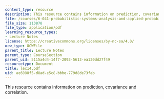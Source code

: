 ```yaml
---
content_type: resource
description: This resource contains information on prediction, covariance and correlation.
file: /courses/6-041-probabilistic-systems-analysis-and-applied-probability-spring-2006/ae6088f5d8ade5c8bbbe779d8de73fab_lec14.pdf
file_size: 113878
file_type: application/pdf
learning_resource_types:
- Lecture Notes
license: https://creativecommons.org/licenses/by-nc-sa/4.0/
ocw_type: OCWFile
parent_title: Lecture Notes
parent_type: CourseSection
parent_uid: 5115a4d4-14f7-2093-5613-ea130dd27f49
resourcetype: Document
title: lec14.pdf
uid: ae6088f5-d8ad-e5c8-bbbe-779d8de73fab
---
```

This resource contains information on prediction, covariance and correlation.